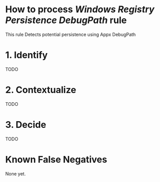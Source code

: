 # How to process *Windows Registry Persistence DebugPath* rule
This rule Detects potential persistence using Appx DebugPath

# 1. Identify
TODO

# 2. Contextualize
TODO

# 3. Decide
TODO

# Known False Negatives
None yet.
